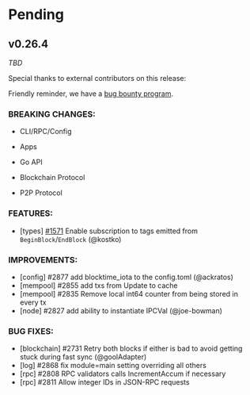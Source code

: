 # Pending

## v0.26.4

*TBD*

Special thanks to external contributors on this release:

Friendly reminder, we have a [bug bounty
program](https://hackerone.com/tendermint).

### BREAKING CHANGES:

* CLI/RPC/Config

* Apps

* Go API

* Blockchain Protocol

* P2P Protocol

### FEATURES:

- [types] [\#1571](https://github.com/tendermint/tendermint/issues/1571) Enable subscription to tags emitted from `BeginBlock`/`EndBlock` (@kostko)

### IMPROVEMENTS:

- [config] \#2877 add blocktime_iota to the config.toml (@ackratos)
- [mempool] \#2855 add txs from Update to cache
- [mempool] \#2835 Remove local int64 counter from being stored in every tx
- [node] \#2827 add ability to instantiate IPCVal (@joe-bowman)

### BUG FIXES:

- [blockchain] \#2731 Retry both blocks if either is bad to avoid getting stuck during fast sync (@goolAdapter)
- [log] \#2868 fix module=main setting overriding all others
- [rpc] \#2808 RPC validators calls IncrementAccum if necessary
- [rpc] \#2811 Allow integer IDs in JSON-RPC requests
